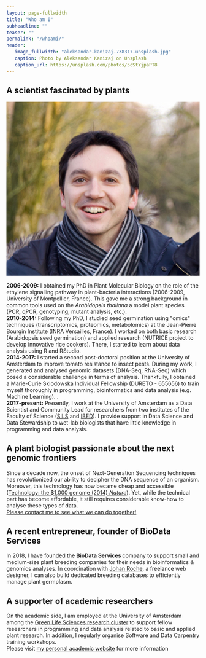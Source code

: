 ```yaml
---
layout: page-fullwidth
title: "Who am I"
subheadline: ""
teaser: ""
permalink: "/whoami/"
header:
   image_fullwidth: "aleksandar-kanizaj-738317-unsplash.jpg"
   caption: Photo by Aleksandar Kanizaj on Unsplash
   caption_url: https://unsplash.com/photos/5cStYjpaPT8
---
```

<h2>A scientist fascinated by plants</h2>

<div class="clearfix">
<img class="img-whoiam" src="../images/marc_galland.jpeg" alt="Personal picture">
<p><strong>2006-2009:</strong> I obtained my PhD in Plant Molecular Biology on the role of the ethylene signalling pathway in plant-bacteria interactions (2006-2009, University of Montpellier, France).
  This gave me a strong background in common tools used on the <em>Arabidopsis thaliana</em>
  a model plant species (PCR, qPCR, genotyping, mutant analysis, etc.). <br>
<strong>2010-2014:</strong> Following my PhD, I studied seed germination using "omics" techniques (transcriptomics, proteomics, metabolomics) at the Jean-Pierre Bourgin Institute (INRA Versailles, France). I worked on both basic research (Arabidopsis seed germination) and applied research (NUTRICE project to develop innovative rice cookers). There, I started to learn about data analysis using R and RStudio.<br>
<strong>2014-2017:</strong> I started a second post-doctoral position at the University of Amsterdam
to improve tomato resistance to insect pests. During my work, I generated and analysed genomic datasets (DNA-Seq, RNA-Seq) which posed a considerable challenge in terms of analysis.
Thankfully, I obtained a Marie-Curie Sklodowska Individual Fellowship (DURETO - 655656) to train myself thoroughly in programming, bioinformatics and data analysis (e.g. Machine Learning).
. <br>
<strong>2017-present:</strong> Presently, I  work at the University of Amsterdam as a Data Scientist
 and Community Lead for researchers from two institutes of the Faculty of Science (<a href="http://sils.uva.nl/">SILS</a> and <a href="http://ibed.uva.nl/">IBED</a>). I provide support in Data Science and Data Stewardship to wet-lab biologists that have little knowledge in programming and data analysis. <br></p>
</div>

<h2>A plant biologist passionate about the next genomic frontiers</h2>
Since a decade now, the onset of Next-Generation Sequencing techniques has revolutionized our ability
to decipher the DNA sequence of an organism. Moreover, this technology has now became cheap and
accessible (<a href="https://www.nature.com/news/technology-the-1-000-genome-1.14901">Technology: the $1,000 genome (2014)
<em>Nature</em></a>).
Yet, while the technical part has become affordable, it still requires considerable know-how to analyse these types of data.
<br>
<a class="radius button small" href="{{ site.url }}{{ site.baseurl }}/documentation/">Please contact me to see what we can do together!</a>

<h2>A recent entrepreneur, founder of BioData Services</h2>
<p>In 2018, I have founded the <strong> BioData Services </strong> company to support small and medium-size
plant breeding companies for their needs in bioinformatics & genomics analyses.
In coordination with <a href="https://jr.agency/">Johan Roche</a>, a freelance web designer,
I can also build dedicated breeding databases to efficiently manage plant germplasm.</p>

<h2>A supporter of academic researchers</h2>
<p>On the academic side, I am employed at the University of Amsterdam among the <a href="http://gls.uva.nl/">Green Life Sciences research cluster</a>
to support fellow researchers in programming and data analysis related to basic and applied plant research.
In addition, I regularly organise Software and Data Carpentry training workshops.
<br>
Please visit <a href="www.mgalland.info">my personal academic website</a> for more information</p>
